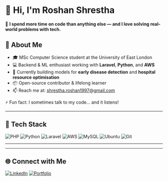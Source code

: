 # 👋 Hi, I'm Roshan Shrestha

  🧠 <b>I spend more time on code than anything else — and I love solving real-world problems with tech. </b>

## 🧾 About Me
- 🎓 MSc Computer Science student at the University of East London 
- 💻 Backend & ML enthusiast working with **Laravel**, **Python**, and **AWS**  
- 🧠 Currently building models for **early disease detection** and **hospital resource optimisation**  
- 📦 Open-source contributor & lifelong learner  
- 📫 Reach me at: shrestha.roshan1997@gmail.com  

⚡ Fun fact: I sometimes talk to my code… and it listens!

---

## 🚀 Tech Stack
![PHP](https://img.shields.io/badge/-PHP-8892BF?style=flat-square&logo=php)
![Python](https://img.shields.io/badge/-Python-3776AB?style=flat-square&logo=python)
![Laravel](https://img.shields.io/badge/-Laravel-FF2D20?style=flat-square&logo=laravel)
![AWS](https://img.shields.io/badge/-AWS-232F3E?style=flat-square&logo=amazon-aws)
![MySQL](https://img.shields.io/badge/-MySQL-00758F?style=flat-square&logo=mysql)
![Ubuntu](https://img.shields.io/badge/-Ubuntu-E95420?style=flat-square&logo=ubuntu)
![Git](https://img.shields.io/badge/-Git-F05032?style=flat-square&logo=git)

---


---

## 🌐 Connect with Me
[![LinkedIn](https://img.shields.io/badge/-LinkedIn-0A66C2?style=flat-square&logo=linkedin&logoColor=white)](https://linkedin.com/in/roshan-shrestha-5580b11a1)
[![Portfolio](https://img.shields.io/badge/-Portfolio-black?style=flat-square&logo=github)](https://roshan1997@gmail.com)
